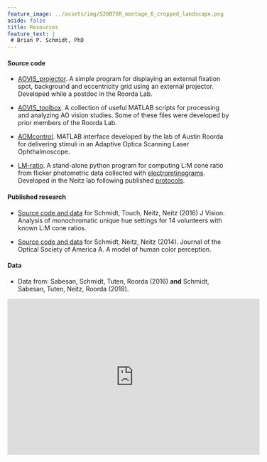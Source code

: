 ```yaml
---
feature_image: ../assets/img/S20076R_montage_6_cropped_landscape.png
aside: false
title: Resources
feature_text: |
 # Brian P. Schmidt, PhD
---
```



#### Source code

* [AOVIS_projector][projector]. A simple program for displaying an external fixation spot, background and eccentricity grid using an external projector. Developed while a postdoc in the Roorda Lab.

* [AOVIS_toolbox][toolbox]. A collection of useful MATLAB scripts for processing and analyzing AO vision studies. Some of these files were developed by prior members of the Roorda Lab.

* [AOMcontrol][aomcontrol]. MATLAB interface developed by the lab of Austin Roorda for delivering stimuli in an Adaptive Optica Scanning Laser Ophthalmoscope.

* [LM-ratio][lmratio]. A stand-alone python program for computing L:M cone ratio from flicker photometric data collected with [electroretinograms][ERGs]. Developed in the Neitz lab following published [protocols](https://jov.arvojournals.org/article.aspx?articleid=2121455).


#### Published research

* [Source code and data][green-paper] for Schmidt, Touch, Neitz, Neitz (2016) J Vision. Analysis of monochromatic unique hue settings for 14 volunteers with known L:M cone ratios. 

* [Source code and data][NeitzModel] for Schmidt, Neitz, Neitz (2014). Journal of the Optical Society of America A.  A model of human color perception.


#### Data

* Data from: Sabesan, Schmidt, Tuten, Roorda (2016) **and** Schmidt, Sabesan, Tuten, Neitz, Roorda (2018). 

<iframe src="https://widgets.figshare.com/articles/3619713/embed?show_title=1" width="568" height="351" frameborder="0"></iframe>

[ERGs]: http://webvision.med.utah.edu/book/electrophysiology/the-electroretinogram-clinical-applications/
[lmratio]: http://bps10.github.io/LM-Ratio/
[ARVO2018]: http://bps10.github.io/assets/img/Schmidt_ARVO2018_FINAL.pdf
[ARVO2018abstract]: http://bps10.github.io/assets/img/Schmidt_ARVO2018_submission.pdf
[aomcontrol]: https://roordalab.github.io/aomcontrol/
[toolbox]: https://roordalab.github.io/AOVIS_toolbox/
[projector]: https://roordalab.github.io/AOVIS_projector/
[green-paper]: http://bps10.github.io/SchmidtNeitzNeitz2016/
[NeitzModel]: http://bps10.github.io/color/
